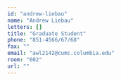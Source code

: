 ```yaml
---
id: "andrew-liebau"
name: "Andrew Liebau"
letters: []
title: "Graduate Student"
phone: "851-4566/67/68"
fax: ""
email: "awl2142@cumc.columbia.edu"
room: "602"
url: ""
---
```

